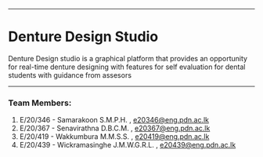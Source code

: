 ___
# Denture Design Studio
Denture Design studio is a graphical platform that provides an opportunity for real-time denture designing with features for self evaluation for dental students with guidance from assesors
___


 ### Team Members: 
1) E/20/346 - Samarakoon S.M.P.H. , e20346@eng.pdn.ac.lk
2) E/20/367 - Senavirathna D.B.C.M. , e20367@eng.pdn.ac.lk
3) E/20/419 - Wakkumbura M.M.S.S. , e20419@eng.pdn.ac.lk
4) E/20/439 - Wickramasinghe J.M.W.G.R.L. , e20439@eng.pdn.ac.lk
   
